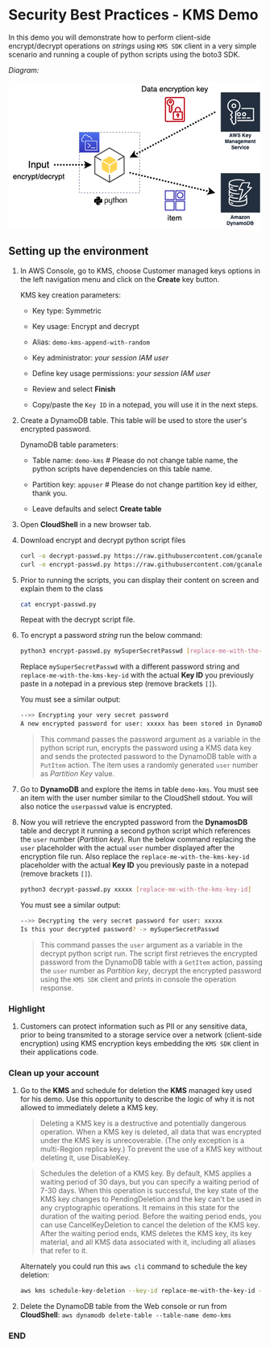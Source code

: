# Security Best Practices - KMS Demo

In this demo you will demonstrate how to perform client-side encrypt/decrypt operations on *strings* using `KMS SDK` client in a very simple scenario and running a couple of python scripts using the boto3 SDK.

*Diagram:*

![diagram1](images/kms-demo.drawio.png)

## Setting up the environment

1. In AWS Console, go to KMS, choose Customer managed keys options in the left navigation menu and click on the **Create** key button.

    KMS key creation parameters:

    - Key type: Symmetric

    - Key usage: Encrypt and decrypt

    - Alias: `demo-kms-append-with-random`

    - Key administrator: *your session IAM user*

    - Define key usage permissions: *your session IAM user*

    - Review and select **Finish**

    - Copy/paste the `Key ID` in a notepad, you will use it in the next steps.

1. Create a DynamoDB table. This table will be used to store the user's encrypted password.

    DynamoDB table parameters:

    - Table name: `demo-kms` # Please do not change table name, the python scripts have dependencies on this table name.

    - Partition key: `appuser` # Please do not change partition key id either, thank you.

    - Leave defaults and select **Create table**

1. Open **CloudShell** in a new browser tab.

1. Download encrypt and decrypt python script files

    ```sh
    curl -o decrypt-passwd.py https://raw.githubusercontent.com/gcanales75/demo-kms/main/decrypt-passwd.py
    curl -o encrypt-passwd.py https://raw.githubusercontent.com/gcanales75/demo-kms/main/encrypt-passwd.py
    ```

1. Prior to running the scripts, you can display their content on screen and explain them to the class

    ```sh
    cat encrypt-passwd.py
    ````

    Repeat with the decrypt script file.

1. To encrypt a password *string* run the below command:

    ```sh
    python3 encrypt-passwd.py mySuperSecretPasswd [replace-me-with-the-kms-key-id]
    ```

    Replace `mySuperSecretPasswd` with a different password string and `replace-me-with-the-kms-key-id` with the actual **Key ID** you previously paste in a notepad in a previous step (remove brackets `[]`).

    You must see a similar output:

    ```sh
    -->> Encrypting your very secret password
    A new encrypted password for user: xxxxx has been stored in DynamoDB
    ```

    > This command passes the password argument as a variable in the python script run, encrypts the password using a KMS data key and sends the protected password to the DynamoDB table with a `PutItem` action. The item uses a randomly generated `user` number as *Partition Key* value.

1. Go to **DynamoDB** and explore the items in table `demo-kms`. You must see an item with the user number similar to the CloudShell stdout. You will also notice the `userpasswd` value is encrypted.

1. Now you will retrieve the encrypted password from the **DynamosDB** table and decrypt it running a second python script which references the `user` number (*Partition key*). Run the below command replacing the `user` placeholder with the actual `user` number displayed after the encryption file run. Also replace the `replace-me-with-the-kms-key-id` placeholder with the actual **Key ID** you previously paste in a notepad (remove brackets `[]`).

    ```sh
    python3 decrypt-passwd.py xxxxx [replace-me-with-the-kms-key-id]
    ```

    You must see a similar output:

    ```sh
    -->> Decrypting the very secret password for user: xxxxx
    Is this your decrypted password? -> mySuperSecretPasswd
    ```

    > This command passes the `user` argument as a variable in the decrypt python script run. The script first retrieves the encrypted password from the DynamoDB table with a `GetItem` action, passing the `user` number as *Partition key*, decrypt the encrypted password using the `KMS SDK` client and prints in console the operation response.

### Highlight

1. Customers can protect information such as PII or any sensitive data, prior to being transmited to a storage service over a network (client-side encryption) using KMS encryption keys embedding the `KMS SDK` client in their applications code.

### Clean up your account

1. Go to the **KMS** and schedule for deletion the **KMS** managed key used for his demo. Use this opportunity to describe the logic of why it is not allowed to immediately delete a KMS key.

    > Deleting a KMS key is a destructive and potentially dangerous operation. When a KMS key is deleted, all data that was encrypted under the KMS key is unrecoverable. (The only exception is a multi-Region replica key.) To prevent the use of a KMS key without deleting it, use DisableKey.

    > Schedules the deletion of a KMS key. By default, KMS applies a waiting period of 30 days, but you can specify a waiting period of 7-30 days. When this operation is successful, the key state of the KMS key changes to PendingDeletion and the key can't be used in any cryptographic operations. It remains in this state for the duration of the waiting period. Before the waiting period ends, you can use CancelKeyDeletion to cancel the deletion of the KMS key. After the waiting period ends, KMS deletes the KMS key, its key material, and all KMS data associated with it, including all aliases that refer to it.

    Alternately you could run this `aws cli` command to schedule the key deletion:

    ```sh
    aws kms schedule-key-deletion --key-id replace-me-with-the-key-id --pending-window-in-days 7
    ```

1. Delete the DynamoDB table from the Web console or run from **CloudShell**: `aws dynamodb delete-table --table-name demo-kms`

### END